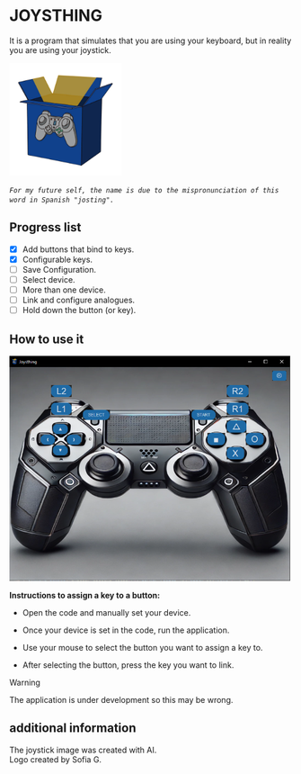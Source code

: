 # JOYSTHING
It is a program that simulates that you are using your keyboard, but in reality you are using your joystick.

<img src="assets/img/logo.png" alt="Logo" width="200" height="200">


*`For my future self, the name is due to the mispronunciation of this word in Spanish "josting".`*

## Progress list
- [X] Add buttons that bind to keys.
- [X] Configurable keys.
- [ ] Save Configuration.
- [ ] Select device.
- [ ] More than one device.
- [ ] Link and configure analogues.
- [ ] Hold down the button (or key).
## How to use it
<img src="assets/img/interfaz-started.png" alt="Logo" width="500" height="400">

__Instructions to assign a key to a button:__

+ Open the code and manually set your device.

+ Once your device is set in the code, run the application.

+ Use your mouse to select the button you want to assign a key to.

+ After selecting the button, press the key you want to link.

> [!WARNING]  
> The application is under development so this may be wrong.



## additional information
The joystick image was created with AI.  
Logo created by Sofia G.